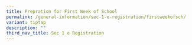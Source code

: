 ```yaml
---
title: Prepration for First Week of School
permalink: /general-information/sec-1-e-registration/firstweekofsch/
variant: tiptap
description: ""
third_nav_title: Sec 1 e Registration
---
```

